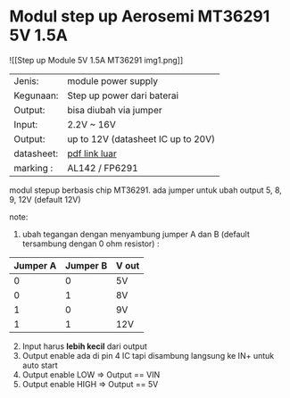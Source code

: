 # Modul step up Aerosemi MT36291 5V 1.5A

![[Step up Module 5V 1.5A MT36291 img1.png]]

| | |
|---|---|
| Jenis: | module power supply |
| Kegunaan: |  Step up power dari baterai |
| Output: | bisa diubah via jumper |
| Input: | 2.2V ~ 16V |
| Output: | up to 12V (datasheet IC up to 20V)|
| datasheet: | [pdf link luar](https://file.elecfans.com/web2/M00/43/3E/poYBAGJ864yAEltxAAuUiBhtEqk395.pdf "datasheet MT36291")
| marking : |  AL142 / FP6291 |

modul stepup berbasis chip MT36291. ada jumper untuk ubah output 5, 8, 9, 12V (default 12V)

note:
1. ubah tegangan dengan menyambung jumper A dan B (default tersambung dengan 0 ohm resistor) :

|Jumper A | Jumper B| V out|
|---|---|---|
|0|0|5V|
|0|1|8V|
|1|0|9V|
|1|1|12V|

2. Input harus **lebih kecil** dari output
3. Output enable ada di pin 4 IC tapi disambung langsung ke IN+ untuk auto start
4. Output enable LOW => Output == VIN
5. Output enable HIGH => Output == 5V

